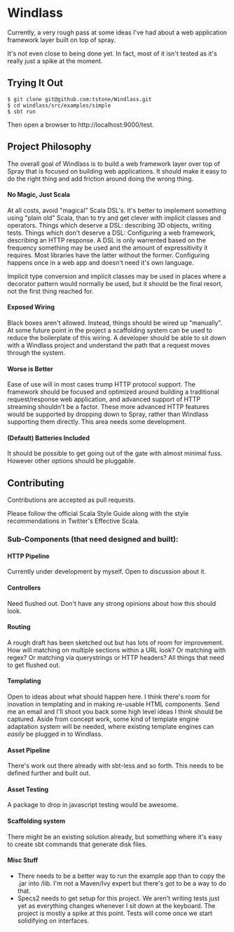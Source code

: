 
# Windlass

Currently, a very rough pass at some ideas I've had about a web application framework layer built on top of spray.

It's not even close to being done yet.  In fact, most of it isn't tested as it's really just a spike at the moment.

## Trying It Out

```
$ git clone git@github.com:tstone/Windlass.git
$ cd windlass/src/examples/simple
$ sbt run
```

Then open a browser to http://localhost:9000/test.

## Project Philosophy

The overall goal of Windlass is to build a web framework layer over top of Spray that is focused
on building web applications.  It should make it easy to do the right thing and add friction around
doing the wrong thing.

#### No Magic, Just Scala

At all costs, avoid "magical" Scala DSL's.  It's better to implement something using "plain old" Scala, than to try and get clever with implicit classes and operators.  Things which deserve a DSL:  describing 3D objects, writing tests.  Things which don't deserve a DSL:  Configuring a web framework, describing an HTTP response.  A DSL is only warrented based on the frequency something may be used and the amount of expressitivity it requires.  Most libraries have the latter without the former.  Configuring happens once in a web app and doesn't need it's own language.

Implicit type conversion and implicit classes may be used in places where a decorator pattern would normally be used, but it should be the final resort, not the first thing reached for.

#### Exposed Wiring

Black boxes aren't allowed.  Instead, things should be wired up "manually".  At some future point in the project a scaffolding system can be used to reduce the boilerplate of this wiring.  A developer should be able to sit down with a Windlass project and understand the path that a request moves through the system.

#### Worse is Better

Ease of use will in most cases trump HTTP protocol support.  The framework should be focused and optimized around building a traditional request/response web application, and advanced support of HTTP streaming shouldn't be a factor.  These more advanced HTTP features would be supported by dropping down to Spray, rather than Windlass supporting them directly.  This area needs some development.

#### (Default) Batteries Included

It should be possible to get going out of the gate with almost minimal fuss.  However other options should be pluggable.

## Contributing

Contributions are accepted as pull requests.

Please follow the official Scala Style Guide along with the style recommendations in Twitter's Effective Scala.

### Sub-Components (that need designed and built):

#### HTTP Pipeline

Currently under development by myself.  Open to discussion about it.

#### Controllers

Need flushed out.  Don't have any strong opinions about how this should look.

#### Routing

A rough draft has been sketched out but has lots of room for improvement.  How will matching on multiple sections within a URL look?  Or matching with regex?  Or matching via querystrings or HTTP headers?  All things that need to get flushed out.

#### Templating

Open to ideas about what should happen here.  I think there's room for inovation in templating and in making re-usable HTML components.  Send me an email and I'll shoot you back some high level ideas I think should be captured.  Aside from concept work, some kind of template engine adaptation system will be needed, where existing template engines can *easily* be plugged in to Windlass.

#### Asset Pipeline

There's work out there already with sbt-less and so forth.  This needs to be defined further and built out.

#### Asset Testing

A package to drop in javascript testing would be awesome.

#### Scaffolding system

There might be an existing solution already, but something where it's easy to create sbt commands that generate disk files.

#### Misc Stuff

  - There needs to be a better way to run the example app than to copy the .jar into /lib.  I'm not a Maven/Ivy expert but there's got to be a way to do that.
  - Specs2 needs to get setup for this project.  We aren't writing tests just yet as everything changes whenever I sit down at the keyboard.  The project is mostly a spike at this point.  Tests will come once we start solidifying on interfaces.